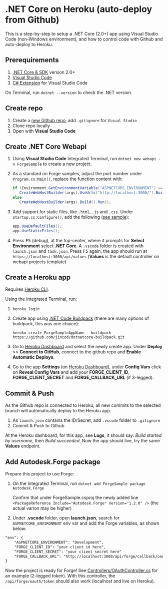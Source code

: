 # .NET Core on Heroku (auto-deploy from Github)

This is a step-by-step to setup a .NET Core (2.0+) app using Visual Studio Code (non-Windows environment), and how to control code with Github and auto-deploy to Heroku. 

## Prerequirements

1. [.NET Core & SDK](https://www.microsoft.com/net/download) version 2.0+
2. [Visual Studio Code](https://code.visualstudio.com/)
3. [C# Extension](https://marketplace.visualstudio.com/items?itemName=ms-vscode.csharp) for Visual Studio Code

On Terminal, run `dotnet --version` to check the .NET version. 

## Create repo

1. Create a [new Github repo](https://github.com/augustogoncalves?tab=repositories), add `.gitignore` for `Visual Studio`
2. Clone repo locally
3. Open with **Visual Studio Code**

## Create .NET Core Webapi



1. Using **Visual Studio Code** Integrated Terminal, run `dotnet new webapi -n ForgeSample` to create a new project.
2. As a standard on Forge samples, adjust the port number under `Program.cs:Main()`, replace the function content with: 

   ```csharp
   if (Environment.GetEnvironmentVariable("ASPNETCORE_ENVIRONMENT") == "Development")
      CreateWebHostBuilder(args).UseUrls("http://localhost:3000/").Build().Run();
   else
      CreateWebHostBuilder(args).Build().Run();
	```
  
3. Add support for static files, like `.html`, `.js` and `.css`. Under `Startup.cs:Configure()`, add the following ([see sample](ForgeSample/Startup.cs)):

   ```csharp
   app.UseDefaultFiles();
   app.UseStaticFiles();
   ```
   
3. Press <kbd>F5</kbd> (debug), at the top-center, where it prompts for **Select Environment** select **.NET Core**. A `.vscode` folder is created with `launch.json` and `task.json`. Press <kbd>F5</kbd> again, the app should run at `https://localhost:3000/api/values` (**Values** is the default controller on webapi projects template)

## Create a Heroku app

Requires [Heroku CLI](https://devcenter.heroku.com/articles/heroku-cli). 

Using the Integrated Terminal, run:

1. `heroku login`
2. Create app using [.NET Code Buildpack](https://elements.heroku.com/buildpacks/jincod/dotnetcore-buildpack) (there are many options of buildpack, this was one choice): 

   `heroku create ForgeSampleAppName --buildpack https://github.com/jincod/dotnetcore-buildpack.git`
3. Go to [Heroku Dashboard](https://dashboard.heroku.com/apps) and select the newly create app. Under **Deploy** >> **Connect to GitHub**, connect to the github repo and **Enable Automatic Deploys**. 
4. Go to the app **Settings** (on [Heroku Dashboard](https://dashboard.heroku.com/apps)), under **Config Vars** click on **Reveal Config Vars** and add your **FORGE\_CLIENT\_ID**, **FORGE\_CLIENT\_SECRET** and **FORGE\_CALLBACK\_URL** (if 3-legged).

## Commit & Push

As the Github repo is connected to Heroku, all new commits to the selected branch will automatically deploy to the Heroku app.

1. As `launch.json` contains the ID/Secret, add `.vscode` folder to `.gitignore`
2. Commit & Push to Github

At the Heroku dashboard, for this app, see **Logs**, it should say: _Build started by username_, then _Build succeeded_. Now the app should live, try the same **Values** endpoint.

## Add Autodesk.Forge package

Prepare this project to use Forge:

1. On the Integrated Terminal, run `dotnet add ForgeSample package Autodesk.Forge`

   Confirm that under ForgeSample.csproj the newly added line `<PackageReference Include="Autodesk.Forge" Version="1.2.0" />` (the actual varion may be higher)

2. Under **.vscode** folder, open **launch.json**, search for `ASPNETCORE_ENVIRONMENT` env var and add the Forge variables, as shown below:

```xml
"env": {
    "ASPNETCORE_ENVIRONMENT": "Development",
    "FORGE_CLIENT_ID": "your client id here",
    "FORGE_CLIENT_SECRET": "your client secret here"
    "FORGE_CALLBACK_URL": "http://localhost:3000/api/forge/callback/oauth"
}
```

Now the project is ready for Forge! See [Controllers/OAuthController.cs](ForgeSample/Controllers/OAuthController.cs) for an example (2-legged token). With this controller, the `/api/forge/oauth/token` should also work (localhost and live on Heroku).